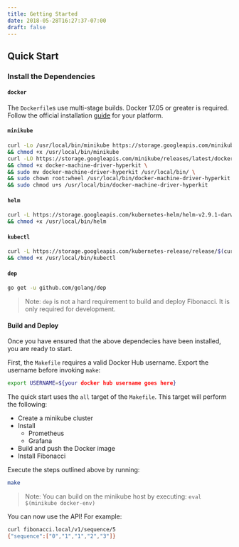 ```yaml
---
title: Getting Started
date: 2018-05-28T16:27:37-07:00
draft: false
---
```


## Quick Start

### Install the Dependencies

#### `docker`

The `Dockerfile`s use multi-stage builds. Docker 17.05 or greater is required.
Follow the official installation [guide](https://docs.docker.com/install/) for your platform.

#### `minikube`

```bash
curl -Lo /usr/local/bin/minikube https://storage.googleapis.com/minikube/releases/latest/minikube-darwin-amd64 \
&& chmod +x /usr/local/bin/minikube
curl -LO https://storage.googleapis.com/minikube/releases/latest/docker-machine-driver-hyperkit \
&& chmod +x docker-machine-driver-hyperkit \
&& sudo mv docker-machine-driver-hyperkit /usr/local/bin/ \
&& sudo chown root:wheel /usr/local/bin/docker-machine-driver-hyperkit \
&& sudo chmod u+s /usr/local/bin/docker-machine-driver-hyperkit
```

#### `helm`

```bash
curl -L https://storage.googleapis.com/kubernetes-helm/helm-v2.9.1-darwin-amd64.tar.gz | tar -xz -C /usr/local/bin --strip-components=1 darwin-amd64/helm \
&& chmod +x /usr/local/bin/helm
```

#### `kubectl`

```bash
curl -L https://storage.googleapis.com/kubernetes-release/release/$(curl -s https://storage.googleapis.com/kubernetes-release/release/stable.txt)/bin/darwin/amd64/kubectl -C /usr/local/bin \
&& chmod +x /usr/local/bin/kubectl
```

#### `dep`

```bash
go get -u github.com/golang/dep
```

> Note: `dep` is not a hard requirement to build and deploy Fibonacci. It is only required for development.

#### Build and Deploy

Once you have ensured that the above dependecies have been installed, you are ready to start.

First, the `Makefile` requires a valid Docker Hub username. Export the username before
invoking `make`:

```bash
export USERNAME=${your docker hub username goes here}
```

The quick start uses the `all` target of the `Makefile`. This target will
perform the following:

- Create a minikube cluster
- Install
  - Prometheus
  - Grafana
- Build and push the Docker image
- Install Fibonacci

Execute the steps outlined above by running:

```bash
make
```

> Note: You can build on the minikube host by executing: `eval $(minikube docker-env)`


You can now use the API! For example:

```bash
curl fibonacci.local/v1/sequence/5
{"sequence":["0","1","1","2","3"]}
```
